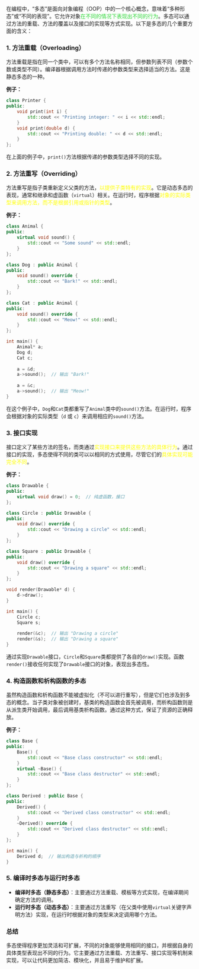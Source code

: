 在编程中，“多态”是面向对象编程（OOP）中的一个核心概念，意味着“多种形态”或“不同的表现”。它允许对象<font color="#31d83b">在不同的情况下表现出不同的行为</font>。多态可以通过方法的重载、方法的覆盖以及接口的实现等方式实现。以下是多态的几个重要方面的含义：

### 1. **方法重载（Overloading）**

方法重载是指在同一个类中，可以有多个方法名称相同，但参数列表不同（参数个数或类型不同）。编译器根据调用方法时传递的参数类型来选择适当的方法。这是静态多态的一种。

**例子：**

```cpp
class Printer {
public:
    void print(int i) {
        std::cout << "Printing integer: " << i << std::endl;
    }
    void print(double d) {
        std::cout << "Printing double: " << d << std::endl;
    }
};
```

在上面的例子中，`print()`方法根据传递的参数类型选择不同的实现。

### 2. **方法重写（Overriding）**

方法重写是指子类重新定义父类的方法，<font color="#ffff00">以提供子类特有的实现</font>。它是动态多态的表现，通常和继承和虚函数（`virtual`）相关。在运行时，程序根据<font color="#ffff00">对象的实际类型来调用方法，而不是根据引用或指针的类型</font>。

**例子：**

```cpp
class Animal {
public:
    virtual void sound() {
        std::cout << "Some sound" << std::endl;
    }
};

class Dog : public Animal {
public:
    void sound() override {
        std::cout << "Bark!" << std::endl;
    }
};

class Cat : public Animal {
public:
    void sound() override {
        std::cout << "Meow!" << std::endl;
    }
};

int main() {
    Animal* a;
    Dog d;
    Cat c;
    
    a = &d;
    a->sound();  // 输出 "Bark!"
    
    a = &c;
    a->sound();  // 输出 "Meow!"
}
```

在这个例子中，`Dog`和`Cat`类都重写了`Animal`类中的`sound()`方法。在运行时，程序会根据对象的实际类型（`d` 或 `c`）来调用相应的`sound()`方法。

### 3. **接口实现**

接口定义了某些方法的签名，而类通过<font color="#ffff00">实现接口来提供这些方法的具体行为</font>。通过接口的实现，多态使得不同的类可以以相同的方式使用，尽管它们的<font color="#ffff00">具体实现可能完全不同</font>。

**例子：**

```cpp
class Drawable {
public:
    virtual void draw() = 0;  // 纯虚函数，接口
};

class Circle : public Drawable {
public:
    void draw() override {
        std::cout << "Drawing a circle" << std::endl;
    }
};

class Square : public Drawable {
public:
    void draw() override {
        std::cout << "Drawing a square" << std::endl;
    }
};

void render(Drawable* d) {
    d->draw();
}

int main() {
    Circle c;
    Square s;
    
    render(&c);  // 输出 "Drawing a circle"
    render(&s);  // 输出 "Drawing a square"
}
```

通过实现`Drawable`接口，`Circle`和`Square`类都提供了各自的`draw()`实现。函数`render()`接收任何实现了`Drawable`接口的对象，表现出多态性。

### 4. **构造函数和析构函数的多态**

虽然构造函数和析构函数不能被虚拟化（不可以进行重写），但是它们也涉及到多态的概念。当子类对象被创建时，基类的构造函数会首先被调用，而析构函数则是从派生类开始调用，最后调用基类析构函数。通过这种方式，保证了资源的正确释放。

**例子：**

```cpp
class Base {
public:
    Base() {
        std::cout << "Base class constructor" << std::endl;
    }
    virtual ~Base() {
        std::cout << "Base class destructor" << std::endl;
    }
};

class Derived : public Base {
public:
    Derived() {
        std::cout << "Derived class constructor" << std::endl;
    }
    ~Derived() override {
        std::cout << "Derived class destructor" << std::endl;
    }
};

int main() {
    Derived d;  // 输出构造与析构的顺序
}
```

### 5. **编译时多态与运行时多态**

- **编译时多态（静态多态）**：主要通过方法重载、模板等方式实现，在编译期间确定方法的调用。
- **运行时多态（动态多态）**：主要通过方法重写（在父类中使用`virtual`关键字声明方法）实现，在运行时根据对象的类型来决定调用哪个方法。

### 总结

多态使得程序更加灵活和可扩展，不同的对象能够使用相同的接口，并根据自身的具体类型表现出不同的行为。它主要通过方法重载、方法重写、接口实现等机制来实现，可以让代码更加简洁、模块化，并且易于维护和扩展。